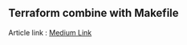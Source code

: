 <h2>Terraform combine with Makefile</h2>

Article link : 
[Medium Link](https://dashdevops.medium.com/terraform-and-makefile-for-operations-57dc2a2e71e)